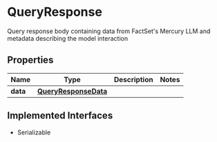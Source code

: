 

# QueryResponse

Query response body containing data from FactSet's Mercury LLM and metadata describing the model interaction

## Properties

Name | Type | Description | Notes
------------ | ------------- | ------------- | -------------
**data** | [**QueryResponseData**](QueryResponseData.md) |  | 


## Implemented Interfaces

* Serializable


